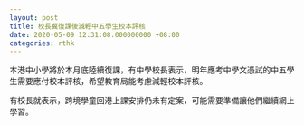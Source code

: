 ```yaml
---
layout: post
title: 校長冀復課後減輕中五學生校本評核
date: 2020-05-09 12:31:08.000000000 +08:00
categories: rthk
---
```


本港中小學將於本月底陸續復課，有中學校長表示，明年應考中學文憑試的中五學生需要應付校本評核，希望教育局能考慮減輕校本評核。

有校長就表示，跨境學童回港上課安排仍未有定案，可能需要準備讓他們繼續網上學習。
